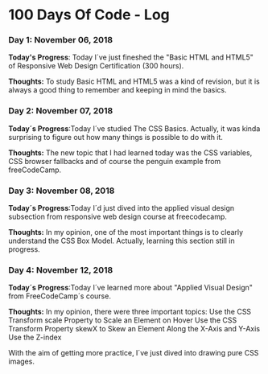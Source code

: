 # 100 Days Of Code - Log

### Day 1: November 06, 2018

**Today's Progress**: Today I´ve just fineshed the "Basic HTML and HTML5" of Responsive Web Design Certification (300 hours).

**Thoughts:** To study Basic HTML and HTML5 was a kind of revision, but it is always a good thing to remember and keeping in mind the basics.

### Day 2: November 07, 2018

**Today´s Progress**:Today I´ve studied The CSS Basics. Actually, it was kinda surprising to figure out how many things is possible to do with it.

**Thoughts:** The new topic that I had learned today was the CSS variables, CSS browser fallbacks and of course the penguin example from freeCodeCamp.

### Day 3: November 08, 2018

**Today´s Progress**:Today I´d just dived into the applied visual design subsection from responsive web design course at freecodecamp.

**Thoughts:** In my opinion, one of the most important things is to clearly understand the CSS Box Model. Actually, learning this section still in progress.

### Day 4: November 12, 2018

**Today´s Progress**:Today I´ve learned more about "Applied Visual Design" from FreeCodeCamp´s course.

**Thoughts:** In my opinion, there were three important topics:
Use the CSS Transform scale Property to Scale an Element on Hover
Use the CSS Transform Property skewX to Skew an Element Along the X-Axis and Y-Axis
Use the Z-index

With the aim of getting more practice, I´ve just dived into drawing pure CSS images.
